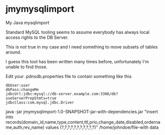 # jmymysqlimport
My Java mysqlimport

Standard MySQL tooling seems to assume everybody has always local access
rights to the DB Server.

This is not true in my case and I need something to move subsets of
tables around.

I guess this tool has been written many times before, unfortunately I'm unable
to find those.

Edit your .pdnsdb.properties file to contain something like this
```
dbUser:user
dbPass:changeMe
jdbcUrl:jdbc:mysql://db-server.example.com:3306/db?useServerPrepStmts=true
jdbcClass:com.mysql.jdbc.Driver

```

java -jar jmymysqlimport-1.0-SNAPSHOT-jar-with-dependencies.jar "insert into records(domain_id,name,type,content,ttl,prio,change_date,disabled,ordername,auth,rev_name) values (?,?,?,?,?,?,?,?,?,?,?)" /home/johndoe/file-with data